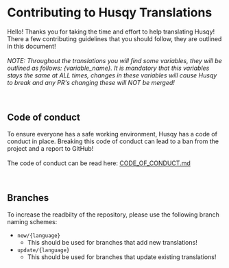 # Contributing to Husqy Translations

Hello! Thanks you for taking the time and effort to help translating Husqy! There a few contributing guidelines that you should follow, they are outlined in this document!
<br><br>
*NOTE: Throughout the translations you will find some variables, they will be outlined as follows: {variable_name}. It is mandatory that this variables stays the same at ALL times, changes in these variables will cause Husqy to break and any PR's changing these will NOT be merged!*

<br>

## Code of conduct

To ensure everyone has a safe working environment, Husqy has a code of conduct in place. Breaking this code of conduct can lead to a ban from the project and a report to GitHub!<br><br>
The code of conduct can be read here: [CODE_OF_CONDUCT.md](CODE_OF_CONDUCT.md#husqy-code-of-conduct)

<br>

## Branches

To increase the readbilty of the repository, please use the following branch naming schemes:

- <code>new/{language}</code>
  - This should be used for branches that add new translations!
- <code>update/{language}</code>
  - This should be used for branches that update existing translations!

<br>
